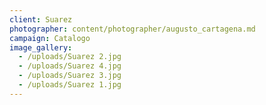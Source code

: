 ```yaml
---
client: Suarez
photographer: content/photographer/augusto_cartagena.md
campaign: Catalogo
image_gallery:
  - /uploads/Suarez 2.jpg
  - /uploads/Suarez 4.jpg
  - /uploads/Suarez 3.jpg
  - /uploads/Suarez 1.jpg
---
```


